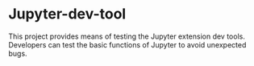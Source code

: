 # Jupyter-dev-tool

This project provides means of testing the Jupyter extension dev tools. Developers can test the basic functions of Jupyter to avoid unexpected bugs.
